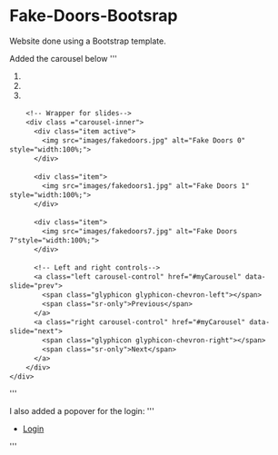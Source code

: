 # Fake-Doors-Bootsrap
Website done using a Bootstrap template.

Added the carousel below
'''
    <div id = "myCarousel" class="carousel slide" data-ride="carousel">
      <!-- Indicators-->
      <ol class="carousel-indicators">
        <li data-target="#myCarousel" data-slide-to="0" class="active"></li>
        <li data-target="#myCarousel" data-slide-to="1"></li>
        <li data-target="#myCarousel" data-slide-to="2"></li>
      </ol>

        <!-- Wrapper for slides-->
        <div class ="carousel-inner">
          <div class="item active">
            <img src="images/fakedoors.jpg" alt="Fake Doors 0" style="width:100%;">
          </div>

          <div class="item">
            <img src="images/fakedoors1.jpg" alt="Fake Doors 1" style="width:100%;">
          </div>

          <div class="item">
            <img src="images/fakedoors7.jpg" alt="Fake Doors 7"style="width:100%;">
          </div>

          <!-- Left and right controls-->
          <a class="left carousel-control" href="#myCarousel" data-slide="prev">
            <span class="glyphicon glyphicon-chevron-left"></span>
            <span class="sr-only">Previous</span>
          </a>
          <a class="right carousel-control" href="#myCarousel" data-slide="next">
            <span class="glyphicon glyphicon-chevron-right"></span>
            <span class="sr-only">Next</span>
          </a>
        </div>
    </div>
  '''
    
I also added a popover for the login:
'''
<ul class="nav navbar-nav navbar-right">
        <li><a href="#" title="Username" data-toggle="popover" data-placement="bottom" data-content="Login Currently Unavailble"><span class="glyphicon glyphicon-log-in"></span>Login</a></li>
        <script>
          $(document).ready(function(){
            $('[data-toggle="popover"]').popover();
          });
        </script>
      </ul>
 '''
